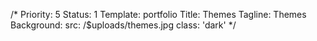 /*
Priority: 5
Status: 1
Template: portfolio
Title: Themes
Tagline: Themes
Background:
  src: /$uploads/themes.jpg
  class: 'dark'
*/